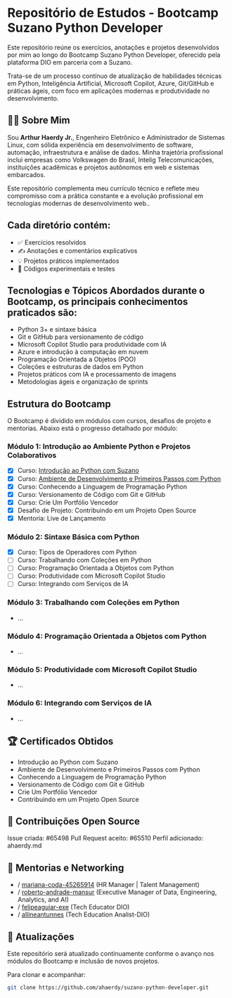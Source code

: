# Repositório de Estudos - Bootcamp Suzano Python Developer

Este repositório reúne os exercícios, anotações e projetos desenvolvidos por mim ao longo do Bootcamp Suzano Python Developer, oferecido pela plataforma DIO em parceria com a Suzano.

Trata-se de um processo contínuo de atualização de habilidades técnicas em Python, Inteligência Artificial, Microsoft Copilot, Azure, Git/GitHub e práticas ágeis, com foco em aplicações modernas e produtividade no desenvolvimento.

## 👨‍💻 Sobre Mim

Sou **Arthur Haerdy Jr.**, Engenheiro Eletrônico e Administrador de Sistemas Linux, com sólida experiência em desenvolvimento de software, automação, infraestrutura e análise de dados. Minha trajetória profissional inclui empresas como Volkswagen do Brasil, Intelig Telecomunicações, instituições acadêmicas e projetos autônomos em web e sistemas embarcados.

Este repositório complementa meu currículo técnico e reflete meu compromisso com a prática constante e a evolução profissional em tecnologias modernas de desenvolvimento web..

## Cada diretório contém:

- ✅ Exercícios resolvidos
- ✍️ Anotações e comentários explicativos
- 💡 Projetos práticos implementados
- 🔧 Códigos experimentais e testes

## Tecnologias e Tópicos Abordados durante o Bootcamp, os principais conhecimentos praticados são:

- Python 3+ e sintaxe básica
- Git e GitHub para versionamento de código
- Microsoft Copilot Studio para produtividade com IA
- Azure e introdução à computação em nuvem
- Programação Orientada a Objetos (POO)
- Coleções e estruturas de dados em Python
- Projetos práticos com IA e processamento de imagens
- Metodologias ágeis e organização de sprints

## Estrutura do Bootcamp

O Bootcamp é dividido em módulos com cursos, desafios de projeto e mentorias. Abaixo está o progresso detalhado por módulo:

### Módulo 1: Introdução ao Ambiente Python e Projetos Colaborativos

- [x] Curso: [Introdução ao Python com Suzano](https://github.com/ahaerdy/dio-learning/tree/main/Suzano%20-%20Python%20Developer/Modulo_01/01-Curso%201-Introdu%C3%A7%C3%A3o%20ao%20Python%20com%20Suzano)
- [x] Curso: [Ambiente de Desenvolvimento e Primeiros Passos com Python](https://github.com/ahaerdy/dio-learning/tree/main/Suzano%20-%20Python%20Developer/Modulo_01/02-Curso%202-Ambiente%20de%20Desenvolvimento%20e%20Primeiros%20Passos%20com%20Python)
- [x] Curso: Conhecendo a Linguagem de Programação Python
- [x] Curso: Versionamento de Código com Git e GitHub
- [x] Curso: Crie Um Portfólio Vencedor
- [x] Desafio de Projeto: Contribuindo em um Projeto Open Source
- [x] Mentoria: Live de Lançamento

### Módulo 2: Sintaxe Básica com Python
- [x] Curso: Tipos de Operadores com Python
- [ ] Curso: Trabalhando com Coleções em Python
- [ ] Curso: Programação Orientada a Objetos com Python
- [ ] Curso: Produtividade com Microsoft Copilot Studio
- [ ] Curso: Integrando com Serviços de IA

### Módulo 3: Trabalhando com Coleções em Python

- ...

### Módulo 4: Programação Orientada a Objetos com Python

- ...

### Módulo 5: Produtividade com Microsoft Copilot Studio

- ...

### Módulo 6: Integrando com Serviços de IA

- ...

## 🏆 Certificados Obtidos

- Introdução ao Python com Suzano
- Ambiente de Desenvolvimento e Primeiros Passos com Python
- Conhecendo a Linguagem de Programação Python
- Versionamento de Código com Git e GitHub
- Crie Um Portfólio Vencedor
- Contribuindo em um Projeto Open Source

## 🔗 Contribuições Open Source

Issue criada: #65498
Pull Request aceito: #65510
Perfil adicionado: ahaerdy.md

## 💬 Mentorias e Networking

- / [mariana-coda-45265914](https://www.linkedin.com/in/mariana-coda-45265914/) (HR Manager | Talent Management)
- / [roberto-andrade-mansur](https://www.linkedin.com/in/roberto-andrade-mansur/) (Executive Manager of Data, Engineering, Analytics, and AI)
- / [felipeaguiar-exe](https://www.linkedin.com/in/felipeaguiar-exe/) (Tech Educator DIO)
- / [allineantunnes](https://www.linkedin.com/in/allineantunnes/) (Tech Education Analist-DIO)

## 🔄 Atualizações

Este repositório será atualizado continuamente conforme o avanço nos módulos do Bootcamp e inclusão de novos projetos.

Para clonar e acompanhar:

```bash
git clone https://github.com/ahaerdy/suzano-python-developer.git
```
